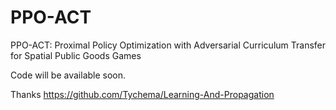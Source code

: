 # PPO-ACT
PPO-ACT: Proximal Policy Optimization with Adversarial Curriculum Transfer for Spatial Public Goods Games

Code will be available soon.

Thanks https://github.com/Tychema/Learning-And-Propagation
